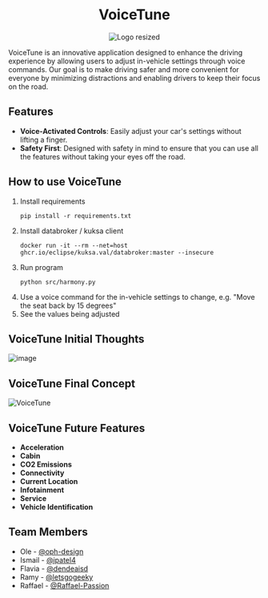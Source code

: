 <h1 align="center">VoiceTune</h1>

<p align="center">
  <img src="https://github.com/oph-design/voice-tune/assets/106475996/324721b7-815f-4b9d-9a43-22c134ce74f2" alt="Logo resized">
</p>

VoiceTune is an innovative application designed to enhance the driving experience by allowing users to adjust in-vehicle settings through voice commands. Our goal is to make driving safer and more convenient for everyone by minimizing distractions and enabling drivers to keep their focus on the road.

## Features

- **Voice-Activated Controls**: Easily adjust your car's settings without lifting a finger.
- **Safety First**: Designed with safety in mind to ensure that you can use all the features without taking your eyes off the road.

## How to use VoiceTune
1. Install requirements
   ```
   pip install -r requirements.txt
   ```
2. Install databroker / kuksa client
   ```
   docker run -it --rm --net=host ghcr.io/eclipse/kuksa.val/databroker:master --insecure
   ```
3. Run program
   ```
   python src/harmony.py
   ```
4. Use a voice command for the in-vehicle settings to change, e.g. "Move the seat back by 15 degrees"
5. See the values being adjusted


## VoiceTune Initial Thoughts
![image](https://github.com/oph-design/voice-tune/assets/106475996/50c50e08-30af-454f-9d1a-781a02d112a4)

## VoiceTune Final Concept
![VoiceTune](https://github.com/oph-design/voice-tune/assets/106475996/17994715-e897-4214-bca8-e3878ff18fff)

## VoiceTune Future Features
- **Acceleration**
- **Cabin**
- **CO2 Emissions**
- **Connectivity**
- **Current Location**
- **Infotainment**
- **Service**
- **Vehicle Identification**

## Team Members
- Ole - [@oph-design](https://github.com/oph-design)
- Ismail - [@ipatel4](https://github.com/ipatel4)
- Flavia - [@dendeaisd](https://github.com/dendeaisd)
- Ramy - [@letsgogeeky](https://github.com/letsgogeeky)
- Raffael - [@Raffael-Passion](https://github.com/Raffael-Passion)
